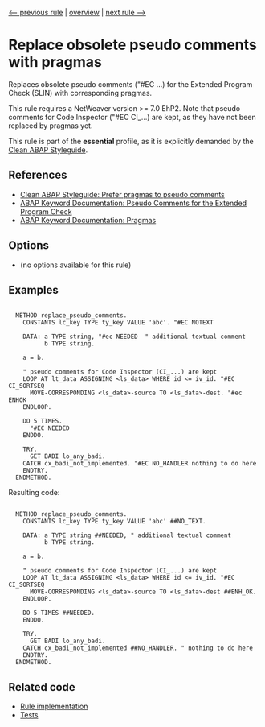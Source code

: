 [<-- previous rule](EndOfCommentRule.md) | [overview](../rules.md) | [next rule -->](PragmaPositionRule.md)

# Replace obsolete pseudo comments with pragmas

Replaces obsolete pseudo comments \("\#EC ...\) for the Extended Program Check \(SLIN\) with corresponding pragmas.

This rule requires a NetWeaver version >= 7.0 EhP2. Note that pseudo comments for Code Inspector \("\#EC CI\_...\) are kept, as they have not been replaced by pragmas yet.

This rule is part of the **essential** profile, as it is explicitly demanded by the [Clean ABAP Styleguide](https://github.com/SAP/styleguides/blob/main/clean-abap/CleanABAP.md).

## References

* [Clean ABAP Styleguide: Prefer pragmas to pseudo comments](https://github.com/SAP/styleguides/blob/main/clean-abap/CleanABAP.md#prefer-pragmas-to-pseudo-comments)
* [ABAP Keyword Documentation: Pseudo Comments for the Extended Program Check](https://help.sap.com/doc/abapdocu_latest_index_htm/latest/en-US/index.htm?file=abenpseudo_comment_slin.htm)
* [ABAP Keyword Documentation: Pragmas](https://help.sap.com/doc/abapdocu_latest_index_htm/latest/en-US/index.htm?file=abenpragma.htm)

## Options

* \(no options available for this rule\)

## Examples


```ABAP

  METHOD replace_pseudo_comments.
    CONSTANTS lc_key TYPE ty_key VALUE 'abc'. "#EC NOTEXT

    DATA: a TYPE string, "#ec NEEDED  " additional textual comment
          b TYPE string.

    a = b.

    " pseudo comments for Code Inspector (CI_...) are kept
    LOOP AT lt_data ASSIGNING <ls_data> WHERE id <= iv_id. "#EC CI_SORTSEQ
      MOVE-CORRESPONDING <ls_data>-source TO <ls_data>-dest. "#ec ENHOK
    ENDLOOP.

    DO 5 TIMES.
      "#EC NEEDED
    ENDDO.

    TRY.
      GET BADI lo_any_badi.
    CATCH cx_badi_not_implemented. "#EC NO_HANDLER nothing to do here
    ENDTRY.
  ENDMETHOD.
```

Resulting code:

```ABAP

  METHOD replace_pseudo_comments.
    CONSTANTS lc_key TYPE ty_key VALUE 'abc' ##NO_TEXT.

    DATA: a TYPE string ##NEEDED, " additional textual comment
          b TYPE string.

    a = b.

    " pseudo comments for Code Inspector (CI_...) are kept
    LOOP AT lt_data ASSIGNING <ls_data> WHERE id <= iv_id. "#EC CI_SORTSEQ
      MOVE-CORRESPONDING <ls_data>-source TO <ls_data>-dest ##ENH_OK.
    ENDLOOP.

    DO 5 TIMES ##NEEDED.
    ENDDO.

    TRY.
      GET BADI lo_any_badi.
    CATCH cx_badi_not_implemented ##NO_HANDLER. " nothing to do here
    ENDTRY.
  ENDMETHOD.
```

## Related code

* [Rule implementation](../../com.sap.adt.abapcleaner/src/com/sap/adt/abapcleaner/rules/syntax/PseudoCommentRule.java)
* [Tests](../../test/com.sap.adt.abapcleaner.test/src/com/sap/adt/abapcleaner/rules/syntax/PseudoCommentTest.java)

